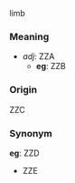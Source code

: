 limb
### Meaning
+ _adj_: ZZA
    + __eg__: ZZB

### Origin

ZZC

### Synonym

__eg__: ZZD

+ ZZE


